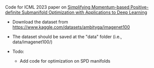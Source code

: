 Code for ICML 2023 paper on [Simplifying Momentum-based Positive-definite Submanifold Optimization with Applications to Deep Learning](https://arxiv.org/abs/2302.09738)

* Download the dataset from https://www.kaggle.com/datasets/ambityga/imagenet100
* The dataset should be saved at the "data" folder (i.e., data/imagenet100/)

* Todo:
    * Add code for optimization on SPD manifolds
